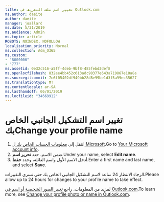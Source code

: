```yaml
---
title: تغيير اسم ملف التعريف في Outlook.com
ms.author: daeite
author: daeite
manager: joallard
ms.date: 5/31/2019
ms.audience: Admin
ms.topic: article
ROBOTS: NOINDEX, NOFOLLOW
localization_priority: Normal
ms.collection: Adm_O365
ms.custom:
- "8000006"
- "777"
ms.assetid: 0e32c516-a5ff-4deb-9bf8-485febd3def8
ms.openlocfilehash: 832ee4bb452c613adc98377e643a719867e18a8e
ms.sourcegitcommit: 7c6f05402df949bb28d8e99be1d3f5a99ec35627
ms.translationtype: MT
ms.contentlocale: ar-SA
ms.lasthandoff: 06/01/2019
ms.locfileid: "34669912"
---
```

# <a name="change-your-profile-name"></a><span data-ttu-id="27303-102">تغيير اسم التشكيل الجانبي الخاص بك</span><span class="sxs-lookup"><span data-stu-id="27303-102">Change your profile name</span></span>

1. <span data-ttu-id="27303-103">انتقل إلى [معلومات الحساب الخاص بك ل Microsoft](https://go.microsoft.com/fwlink/p/?linkid=860841).</span><span class="sxs-lookup"><span data-stu-id="27303-103">Go to [Your Microsoft account info](https://go.microsoft.com/fwlink/p/?linkid=860841).</span></span>
2. <span data-ttu-id="27303-104">ضمن الاسم، حدد **تحرير اسم**.</span><span class="sxs-lookup"><span data-stu-id="27303-104">Under your name, select **Edit name**.</span></span>
3. <span data-ttu-id="27303-105">أدخل الاسم الأول واسم العائلة، وحدد **حفظ**.</span><span class="sxs-lookup"><span data-stu-id="27303-105">Enter a first name and last name, and select **Save**.</span></span>

<span data-ttu-id="27303-106">الرجاء الانتظار 24 ساعة لاسم التشكيل الجانبي الخاص بك حتى تسري التغييرات.</span><span class="sxs-lookup"><span data-stu-id="27303-106">Please allow up to 24 hours for changes to your profile name to take effect.</span></span>
  
<span data-ttu-id="27303-107">لمزيد من المعلومات، راجع [تغيير الصور الشخصية أو اسم في Outlook.com](https://go.microsoft.com/fwlink/?linkid=873110).</span><span class="sxs-lookup"><span data-stu-id="27303-107">To learn more, see [Change your profile photo or name in Outlook.com](https://go.microsoft.com/fwlink/?linkid=873110).</span></span>